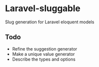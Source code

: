 # Laravel-sluggable
Slug generation for Laravel eloquent models

## Todo
<ul>
    <li>Refine the suggestion generator</li>
    <li>Make a unique value generator</li>
    <li>Describe the types and options</li>
</ul>
